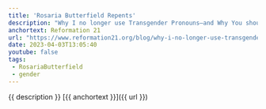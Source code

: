 ```yaml
---
title: 'Rosaria Butterfield Repents'
description: "Why I no longer use Transgender Pronouns—and Why You shouldn’t, either."
anchortext: Reformation 21
url: "https://www.reformation21.org/blog/why-i-no-longer-use-transgender-pronouns-and-why-you-shouldnt-either"
date: 2023-04-03T13:05:40
youtube: false
tags:
 - RosariaButterfield
 - gender
---
```

{{ description }} [{{ anchortext }}]({{ url }})
